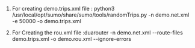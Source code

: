 1) For creating demo.trips.xml file : python3 /usr/local/opt/sumo/share/sumo/tools/randomTrips.py -n demo.net.xml -e 50000 -o demo.trips.xml

2) For Creating the rou.xml file :duarouter -n demo.net.xml --route-files demo.trips.xml -o demo.rou.xml --ignore-errors